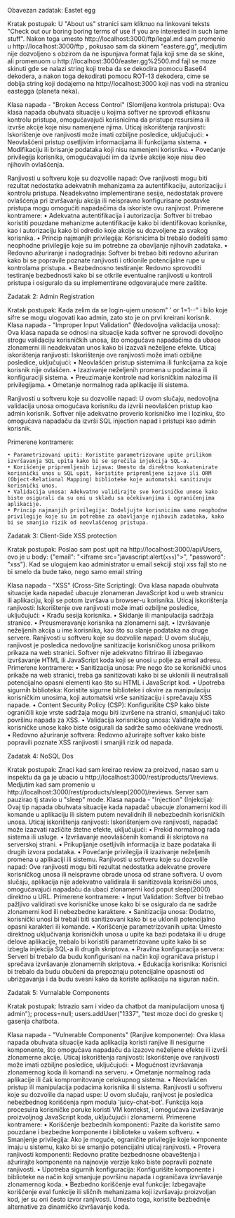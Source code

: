 Obavezan zadatak: Eastet egg

Kratak postupak: U "About us" stranici sam kliknuo na linkovani teksts "Check out our boring boring terms of use if you are interested in such lame stuff". Nakon toga umesto http://localhost:3000/ftp/legal.md sam promenio u http://localhost:3000/ftp , pokusao sam da skinem "eastere.gg", medjutim nije dozvoljeno s obzirom da ne ispunjava format fajla koji sme da se skine, ali promenuom u http://localhost:3000/easter.gg%2500.md fajl se moze skinuti gde se nalazi string koji treba da se dekodira pomocu Base64 dekodera, a nakon toga dekodirati pomocu ROT-13 dekodera, cime se dobija string koji dodajemo na http://localhost:3000 koji nas vodi na stranicu eastegga (planeta neka).

Klasa napada - "Broken Access Control" (Slomljena kontrola pristupa): Ova klasa napada obuhvata situacije u kojima softver ne sprovodi efikasnu kontrolu pristupa, omogućavajući korisnicima da pristupe resursima ili izvrše akcije koje nisu namenjene njima.
Uticaj iskorištenja ranjivosti: Iskorištenje ove ranjivosti može imati ozbiljne posledice, uključujući:
    • Neovlašćeni pristup osetljivim informacijama ili funkcijama sistema.
    • Modifikaciju ili brisanje podataka koji nisu namenjeni korisniku.
    • Povećanje privilegija korisnika, omogućavajući im da izvrše akcije koje nisu deo njihovih ovlašćenja.

Ranjivosti u softveru koje su dozvolile napad: Ove ranjivosti mogu biti rezultat nedostatka adekvatnih mehanizama za autentifikaciju, autorizaciju i kontrolu pristupa. Neadekvatno implementirane sesije, nedostatak provere ovlašćenja pri izvršavanju akcija ili neispravno konfigurisane postavke pristupa mogu omogućiti napadačima da iskoriste ovu ranjivost.
Primerene kontramere:
    • Adekvatna autentifikacija i autorizacija: Softver bi trebao koristiti pouzdane mehanizme autentifikacije kako bi identifikovao korisnike, kao i autorizaciju kako bi odredio koje akcije su dozvoljene za svakog korisnika.
    • Princip najmanjih privilegija: Korisnicima bi trebalo dodeliti samo neophodne privilegije koje su im potrebne za obavljanje njihovih zadataka.
    • Redovno ažuriranje i nadogradnja: Softver bi trebao biti redovno ažuriran kako bi se popravile poznate ranjivosti i otklonile potencijalne rupe u kontrolama pristupa.
    • Bezbednosno testiranje: Redovno sprovoditi testiranje bezbednosti kako bi se otkrile eventualne ranjivosti u kontroli pristupa i osiguralo da su implementirane odgovarajuće mere zaštite.


Zadatak 2: Admin Registration

Kratak postupak: Kada zelim da se login-ujem unosom" ' or 1=1--" i bilo koje sifre se mogu ulogovati kao admin, zato sto je on prvi kreirani korisnik.
Klasa napada - "Improper Input Validation" (Nedovoljna validacija unosa): Ova klasa napada se odnosi na situacije kada softver ne sprovodi dovoljno strogu validaciju korisničkih unosa, što omogućava napadačima da ubace zlonamerni ili neadekvatan unos kako bi izazvali neželjene efekte.
Uticaj iskorištenja ranjivosti: Iskorištenje ove ranjivosti može imati ozbiljne posledice, uključujući:
    • Neovlašćen pristup sistemima ili funkcijama za koje korisnik nije ovlašćen.
    • Izazivanje neželjenih promena u podacima ili konfiguraciji sistema.
    • Preuzimanje kontrole nad korisničkim nalozima ili privilegijama.
    • Ometanje normalnog rada aplikacije ili sistema.

Ranjivosti u softveru koje su dozvolile napad: U ovom slučaju, nedovoljna validacija unosa omogućava korisniku da izvrši neovlašćen pristup kao admin korisnik. Softver nije adekvatno proverio korisničko ime i lozinku, što omogućava napadaču da izvrši SQL injection napad i pristupi kao admin korisnik.

Primerene kontramere:

    • Parametrizovani upiti: Koristite parametrizovane upite prilikom izvršavanja SQL upita kako bi se sprečila injekcija SQL-a.
    • Korišćenje pripremljenih izjava: Umesto da direktno konkatenirate korisnički unos u SQL upit, koristite pripremljene izjave ili ORM (Object-Relational Mapping) biblioteke koje automatski sanitizuju korisnički unos.
    • Validacija unosa: Adekvatno validirajte sve korisničke unose kako biste osigurali da su oni u skladu sa očekivanjima i ograničenjima aplikacije.
    • Princip najmanjih privilegija: Dodeljujte korisnicima samo neophodne privilegije koje su im potrebne za obavljanje njihovih zadataka, kako bi se smanjio rizik od neovlašćenog pristupa.


Zadatak 3: Client-Side XSS protection

Kratak postupak: Poslao sam post upit na http://localhost:3000/api/Users, ovo je u body: {"email": "<iframe src=\"javascript:alert(`xss`)\">", "password": "xss"}. Kad se ulogujem kao administrator u email sekciji stoji xss fajl sto ne bi smelo da bude tako, nego samo email string

Klasa napada - "XSS" (Cross-Site Scripting): Ova klasa napada obuhvata situacije kada napadač ubacuje zlonameran JavaScript kod u web stranicu ili aplikaciju, koji se potom izvršava u browser-u korisnika.
Uticaj iskorištenja ranjivosti: Iskorištenje ove ranjivosti može imati ozbiljne posledice, uključujući:
    • Krađu sesija korisnika.
    • Skidanje ili manipulacija sadržaja stranice.
    • Preusmeravanje korisnika na zlonamerni sajt.
    • Izvršavanje neželjenih akcija u ime korisnika, kao što su slanje podataka na druge servere.
Ranjivosti u softveru koje su dozvolile napad: U ovom slučaju, ranjivost je posledica nedovoljne sanitizacije korisničkog unosa prilikom prikaza na web stranici. Softver nije adekvatno filtrirao ili izbegavao izvršavanje HTML ili JavaScript koda koji se unosi u polje za email adresu.
Primerene kontramere:
    • Sanitizacija unosa: Pre nego što se korisnički unos prikaže na web stranici, treba ga sanitizovati kako bi se uklonili ili neutralisali potencijalno opasni elementi kao što su HTML i JavaScript kod.
    • Upotreba sigurnih biblioteka: Koristite sigurne biblioteke i okvire za manipulaciju korisničkim unosima, koji automatski vrše sanitizaciju i sprečavaju XSS napade.
    • Content Security Policy (CSP): Konfigurišite CSP kako biste ograničili koje vrste sadržaja mogu biti izvršene na stranici, smanjujući tako površinu napada za XSS.
    • Validacija korisničkog unosa: Validirajte sve korisničke unose kako biste osigurali da sadrže samo očekivane vrednosti.
    • Redovno ažuriranje softvera: Redovno ažurirajte softver kako biste popravili poznate XSS ranjivosti i smanjili rizik od napada.


Zadatak 4:  NoSQL Dos

Kratak postupak: Znaci kad sam kreirao review za proizvod, nasao sam u inspektu da ga je ubacio u http://localhost:3000/rest/products/1/reviews. Medjutim kad sam promenio u http://localhost:3000/rest/products/sleep(2000)/reviews. Server sam pauzirao tj stavio u "sleep" mode.
Klasa napada - "Injection" (Injekcija): Ovaj tip napada obuhvata situacije kada napadač ubacuje zlonamerni kod ili komande u aplikaciju ili sistem putem nevalidnih ili nebezbednih korisničkih unosa.
Uticaj iskorištenja ranjivosti: Iskorištenjem ove ranjivosti, napadač može izazvati različite štetne efekte, uključujući:
    • Prekid normalnog rada sistema ili usluge.
    • Izvršavanje neovlašćenih komandi ili skriptova na serverskoj strani.
    • Prikupljanje osetljivih informacija iz baze podataka ili drugih izvora podataka.
    • Povećanje privilegija ili izazivanje neželjenih promena u aplikaciji ili sistemu.
Ranjivosti u softveru koje su dozvolile napad: Ove ranjivosti mogu biti rezultat nedostatka adekvatne provere korisničkog unosa ili neispravne obrade unosa od strane softvera. U ovom slučaju, aplikacija nije adekvatno validirala ili sanitizovala korisnički unos, omogućavajući napadaču da ubaci zlonamerni kod poput sleep(2000) direktno u URL.
Primerene kontramere:
    • Input Validation: Softver bi trebao pažljivo validirati sve korisničke unose kako bi se osiguralo da ne sadrže zlonamerni kod ili nebezbedne karaktere.
    • Sanitizacija unosa: Dodatno, korisnički unosi bi trebali biti sanitizovani kako bi se uklonili potencijalno opasni karakteri ili komande.
    • Korišćenje parametrizovanih upita: Umesto direktnog uključivanja korisničkih unosa u upite ka bazi podataka ili u druge delove aplikacije, trebalo bi koristiti parametrizovane upite kako bi se izbegla injekcija SQL-a ili drugih skriptova.
    • Pravilna konfiguracija servera: Serveri bi trebalo da budu konfigurisani na način koji ograničava pristup i sprečava izvršavanje zlonamernih skriptova.
    • Edukacija korisnika: Korisnici bi trebalo da budu obučeni da prepoznaju potencijalne opasnosti od ubrizgavanja i da budu svesni kako da koriste aplikaciju na siguran način.

Zadatak 5: Vurnalable Components

Kratak postupak: Istrazio sam i video da chatbot da manipulacijom unosa tj admin"); process=null; users.addUser("1337", "test moze doci do greske tj gasenja chatbota.

Klasa napada - "Vulnerable Components" (Ranjive komponente): Ova klasa napada obuhvata situacije kada aplikacija koristi ranjive ili nesigurne komponente, što omogućava napadaču da izazove neželjene efekte ili izvrši zlonamerne akcije.
Uticaj iskorištenja ranjivosti: Iskorištenje ove ranjivosti može imati ozbiljne posledice, uključujući:
    • Mogućnost izvršavanja zlonamernog koda ili komandi na serveru.
    • Ometanje normalnog rada aplikacije ili čak kompromitovanje celokupnog sistema.
    • Neovlašćen pristup ili manipulacija podacima korisnika ili sistema.
Ranjivosti u softveru koje su dozvolile da napad uspe: U ovom slučaju, ranjivost je posledica nebezbednog korišćenja npm modula 'juicy-chat-bot'. Funkcija koja procesuira korisničke poruke koristi VM kontekst, i omogućava izvršavanje proizvoljnog JavaScript koda, uključujući i zlonamerni.
Primerene kontramere:
    • Korišćenje bezbednih komponenti: Pazite da koristite samo pouzdane i bezbedne komponente i biblioteke u vašem softveru.
    • Smanjenje privilegija: Ako je moguće, ograničite privilegije koje komponente imaju u sistemu, kako bi se smanjio potencijalni uticaj ranjivosti.
    • Provera ranjivosti komponenti: Redovno pratite bezbednosne obaveštenja i ažurirajte komponente na najnovije verzije kako biste popravili poznate ranjivosti.
    • Upotreba sigurnih konfiguracija: Konfigurišite komponente i biblioteke na način koji smanjuje površinu napada i ograničava izvršavanje zlonamernog koda.
    • Bezbedno korišćenje eval funkcije: Izbegavajte korišćenje eval funkcije ili sličnih mehanizama koji izvršavaju proizvoljan kod, jer su oni često izvor ranjivosti. Umesto toga, koristite bezbednije alternative za dinamičko izvršavanje koda.
